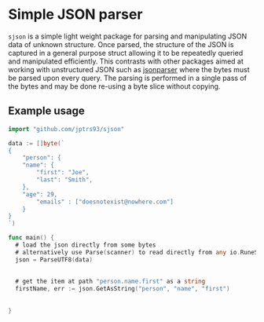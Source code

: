 # Simple JSON parser

`sjson` is a simple light weight package for parsing and manipulating JSON data of unknown structure. Once parsed, the structure of the JSON is captured in a general purpose struct allowing it to be repeatedly queried and manipulated efficiently. This contrasts with other packages aimed at working with unstructured JSON such as [jsonparser](https://github.com/buger/jsonparser) where the bytes must be parsed upon every query. The parsing is performed in a single pass of the bytes and may be done re-using a byte slice without copying.

## Example usage

```go
import "github.com/jptrs93/sjson"

data := []byte(`
{
	"person": {
  	"name": {
    	"first": "Joe",
    	"last": "Smith",
    },
  	"age": 29,
		"emails" : ["doesnotexist@nowhere.com"]
	}
}
`)

func main() {
  # load the json directly from some bytes
  # alternatively use Parse(scanner) to read directly from any io.RuneScanner
  json = ParseUTF8(data)
  
  
  # get the item at path "person.name.first" as a string
  firstName, err := json.GetAsString("person", "name", "first")
  
  
}
